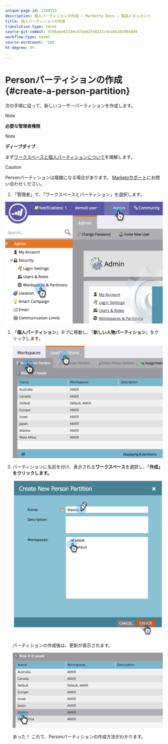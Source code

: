 ```yaml
---
unique-page-id: 2360315
description: 個人パーティションの作成 — Marketto Docs — 製品ドキュメント
title: 個人パーティションの作成
translation-type: tm+mt
source-git-commit: d7d6aee63144c472e02fe0221c4a164183d04dd4
workflow-type: tm+mt
source-wordcount: '105'
ht-degree: 0%

---
```



# Personパーティションの作成{#create-a-person-partition}

次の手順に従って、新しいユーザーパーティションを作成します。

>[!NOTE]
>
>**必要な管理者権限**

>[!NOTE]
>
>**ディープダイブ**
>
>まず[ワークスペースと個人パーティションについて](understanding-workspaces-and-person-partitions.md)を理解します。

>[!CAUTION]
>
>Personパーティションは複雑になる場合があります。 [Marketoサポート](http://support.marketo.com/)にお問い合わせください。

1. 「管理者」で、「ワークスペースとパーティション」を選択します。

![](assets/image2014-9-17-11-3a32-3a12.png)

1. 「**個人パーティション**」タブに移動し、「**新しい人物パーティション**」をクリックします。

   ![](assets/two-2.png)

1. パーティションに名前を付け、表示される&#x200B;**ワークスペース**&#x200B;を選択し、「**作成」をクリックします。**

   ![](assets/three-2.png)

   パーティションの作成後は、更新が表示されます。

   ![](assets/four-2.png)

   あった！ これで、Personパーティションの作成方法がわかります。

